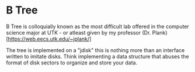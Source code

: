 # B Tree
B Tree is colloquially known as the most difficult lab offered in the computer science major at UTK - or atleast given by my professor (Dr. Plank)[https://web.eecs.utk.edu/~jplank/]

The tree is implemented on a "jdisk" this is nothing more than an interface written to imitate disks. Think implementing a data structure that abuses the format of disk sectors to organize and store your data. 
